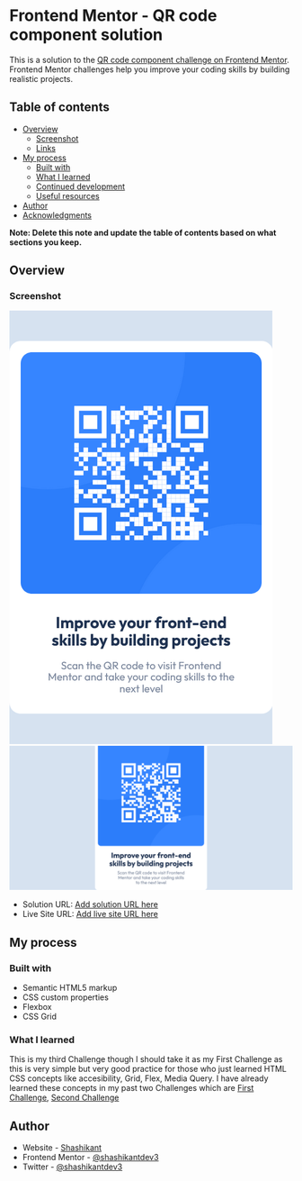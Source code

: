 # Frontend Mentor - QR code component solution

This is a solution to the [QR code component challenge on Frontend Mentor](https://www.frontendmentor.io/challenges/qr-code-component-iux_sIO_H). Frontend Mentor challenges help you improve your coding skills by building realistic projects. 

## Table of contents

- [Overview](#overview)
  - [Screenshot](#screenshot)
  - [Links](#links)
- [My process](#my-process)
  - [Built with](#built-with)
  - [What I learned](#what-i-learned)
  - [Continued development](#continued-development)
  - [Useful resources](#useful-resources)
- [Author](#author)
- [Acknowledgments](#acknowledgments)

**Note: Delete this note and update the table of contents based on what sections you keep.**

## Overview

### Screenshot

![](./screenshot-mobile.png)
![](./screenshot-desktop.png)


- Solution URL: [Add solution URL here](https://your-solution-url.com)
- Live Site URL: [Add live site URL here](https://your-live-site-url.com)

## My process

### Built with

- Semantic HTML5 markup
- CSS custom properties
- Flexbox
- CSS Grid



### What I learned

This is my third Challenge though I should take it as my First Challenge as this is very simple but very good practice for those who just learned HTML CSS concepts like accesibility, Grid, Flex, Media Query. I have already learned these concepts in my past two Challenges which are [First Challenge](https://www.frontendmentor.io/solutions/responsive-product-preview-card-component-using-css-grid-and-flexbox-gZz2gLwuMi), [Second Challenge](https://www.frontendmentor.io/solutions/results-summary-component-main-using-css-grid-and-flex-dW-BwF65IV)



## Author

- Website - [Shashikant](https://www.your-site.com)
- Frontend Mentor - [@shashikantdev3](https://www.frontendmentor.io/profile/shashikantdev3)
- Twitter - [@shashikantdev3](https://www.twitter.com/shashikantdev3)